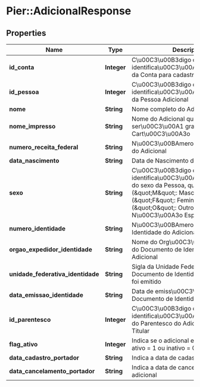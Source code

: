 # Pier::AdicionalResponse

## Properties
Name | Type | Description | Notes
------------ | ------------- | ------------- | -------------
**id_conta** | **Integer** | C\u00C3\u00B3digo de identifica\u00C3\u00A7\u00C3\u00A3o da Conta para cadastro do Adicional | [optional] 
**id_pessoa** | **Integer** | C\u00C3\u00B3digo de identifica\u00C3\u00A7\u00C3\u00A3o da Pessoa Adicional | [optional] 
**nome** | **String** | Nome completo do Adicional | [optional] 
**nome_impresso** | **String** | Nome do Adicional que ser\u00C3\u00A1 gravado no Cart\u00C3\u00A3o | [optional] 
**numero_receita_federal** | **String** | N\u00C3\u00BAmero do CPF ou CNPJ do Adicional | [optional] 
**data_nascimento** | **String** | Data de Nascimento do Adicional | [optional] 
**sexo** | **String** | C\u00C3\u00B3digo de identifica\u00C3\u00A7\u00C3\u00A3o do sexo da Pessoa, quando PF, sendo: (\&quot;M\&quot;: Masculino), (\&quot;F\&quot;: Feminino), (\&quot;O\&quot;: Outro), (\&quot;N\&quot;: N\u00C3\u00A3o Especificado). | [optional] 
**numero_identidade** | **String** | N\u00C3\u00BAmero do Documento de Identidade do Adicional | [optional] 
**orgao_expedidor_identidade** | **String** | Nome do Org\u00C3\u00A3o Emissor do Documento de Identidade do Adicional | [optional] 
**unidade_federativa_identidade** | **String** | Sigla da Unidade Federativa onde o Documento de Identidade do Adicional foi emitido | [optional] 
**data_emissao_identidade** | **String** | Data de emiss\u00C3\u00A3o do Documento de Identidade do Adicional | [optional] 
**id_parentesco** | **Integer** | C\u00C3\u00B3digo de identifica\u00C3\u00A7\u00C3\u00A3o do Parentesco do Adicional com o Titular | [optional] 
**flag_ativo** | **Integer** | Indica se o adicional est\u00C3\u00A1 ativo = 1 ou inativo = 0 | [optional] 
**data_cadastro_portador** | **String** | Indica a data de cadastro do adicional | [optional] 
**data_cancelamento_portador** | **String** | Indica a data de cancelamento do adicional | [optional] 


